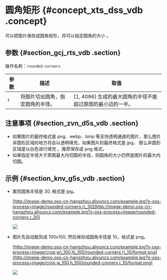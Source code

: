 # 圆角矩形 {#concept_xts_dss_vdb .concept}

可以把图片保存成圆角矩形，并可以指定圆角的大小 。

## 参数 {#section_gcj_rts_vdb .section}

操作名称：`rounded-corners`

|参数|描述|取值|
|--|--|--|
|r|将图片切出圆角，指定圆角的半径。|\[1, 4096\] 生成的最大圆角的半径不能超过原图的最小边的一半。|

## 注意事项 {#section_zvn_d5s_vdb .section}

-   如果图片的最终格式是 png、webp、bmp 等支持透明通道的图片，那么图片非圆形区域的地方将会以透明填充。如果图片的最终格式是 jpg， 那么非圆形区域是以白色进行填充 。推荐保存成 png 格式。
-   如果指定半径大于原图最大内切圆的半径，则圆角的大小仍然是图片的最大内切圆。

## 示例 {#section_knv_g5s_vdb .section}

-   裁剪圆角半径是 30, 格式是 jpg。

    [http://image-demo.oss-cn-hangzhou.aliyuncs.com/example.jpg?x-oss-process=image/rounded-corners,r\_30](http://image-demo.oss-cn-hangzhou.aliyuncs.com/example.jpg?x-oss-process=image/rounded-corners,r_30)

    ![](http://static-aliyun-doc.oss-cn-hangzhou.aliyuncs.com/assets/img/4774/2502_zh-CN.jpg)

-   图片先自动裁剪成 100x100, 然后保存成圆角半径是 10，格式是 png。

    [http://image-demo.oss-cn-hangzhou.aliyuncs.com/example.jpg?x-oss-process=image/crop,w\_100,h\_100/rounded-corners,r\_10/format,png](http://image-demo.oss-cn-hangzhou.aliyuncs.com/example.jpg?x-oss-process=image/crop,w_100,h_100/rounded-corners,r_10/format,png)

    ![](http://static-aliyun-doc.oss-cn-hangzhou.aliyuncs.com/assets/img/4774/2503_zh-CN.png)


